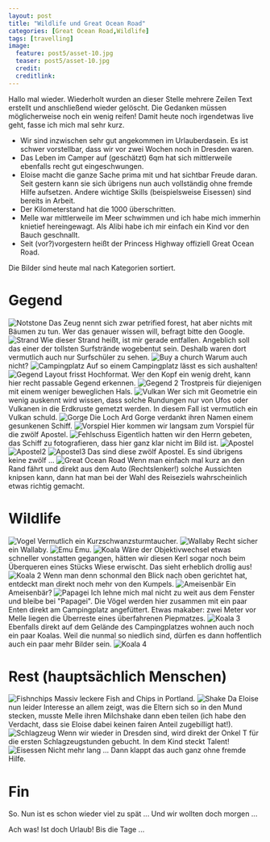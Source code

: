 ```yaml
---
layout: post
title: "Wildlife und Great Ocean Road"
categories: [Great Ocean Road,Wildlife]
tags: [travelling]
image:
  feature: post5/asset-10.jpg
  teaser: post5/asset-10.jpg
  credit:
  creditlink:
---
```

Hallo mal wieder. Wiederholt wurden an dieser Stelle mehrere Zeilen Text erstellt und anschließend wieder gelöscht. Die Gedanken müssen möglicherweise noch ein wenig reifen! 
Damit heute noch irgendetwas live geht, fasse ich mich mal sehr kurz.
* Wir sind inzwischen sehr gut angekommen im Urlauberdasein. Es ist schwer vorstellbar, dass wir vor zwei Wochen noch in Dresden waren.
* Das Leben im Camper auf (geschätzt) 6qm hat sich mittlerweile ebenfalls recht gut eingeschwungen.
* Eloise macht die ganze Sache prima mit und hat sichtbar Freude daran. Seit gestern kann sie sich übrigens nun auch vollständig ohne fremde Hilfe aufsetzen. Andere wichtige Skills (beispielsweise Eisessen) sind bereits in Arbeit.
* Der Kilometerstand hat die 1000 überschritten.
* Melle war mittlerweile im Meer schwimmen und ich habe mich immerhin knietief hereingewagt. Als Alibi habe ich mir einfach ein Kind vor den Bauch geschnallt.
* Seit (vor?)vorgestern heißt der Princess Highway offiziell Great Ocean Road.

Die Bilder sind heute mal nach Kategorien sortiert.
# Gegend
![Notstone](https://phgo.github.io/images/post5/asset.jpg)
Das Zeug nennt sich zwar petrified forest, hat aber nichts mit Bäumen zu tun. Wer das genauer wissen will, befragt bitte den Google.
![Strand](https://phgo.github.io/images/post5/asset-2.jpg)
Wie dieser Strand heißt, ist mir gerade entfallen. Angeblich soll das einer der tollsten Surfstrände wogebentut sein. Deshalb waren dort vermutlich auch nur Surfschüler zu sehen.
![Buy a church](https://phgo.github.io/images/post5/asset-3.jpg)
Warum auch nicht?
![Campingplatz](https://phgo.github.io/images/post5/asset-5.jpg)
Auf so einem Campingplatz lässt es sich aushalten!
![Gegend](https://phgo.github.io/images/post5/asset-6.jpg)
Layout frisst Hochformat. Wer den Kopf ein wenig dreht, kann hier recht passable Gegend erkennen.
![Gegend 2](https://phgo.github.io/images/post5/asset-7.jpg)
Trostpreis für diejenigen mit einem weniger beweglichen Hals.
![Vulkan](https://phgo.github.io/images/post5/asset-11.jpg)
Wer sich mit Geometrie ein wenig auskennt wird wissen, dass solche Rundungen nur von Ufos oder Vulkanen in die Erdkruste gemetzt werden. In diesem Fall ist vermutlich ein Vulkan schuld.
![Gorge](https://phgo.github.io/images/post5/asset-17.jpg)
Die Loch Ard Gorge verdankt ihren Namen einem gesunkenen Schiff.
![Vorspiel](https://phgo.github.io/images/post5/asset-18.jpg)
Hier kommen wir langsam zum Vorspiel für die zwölf Apostel.
![Fehlschuss](https://phgo.github.io/images/post5/asset-19.jpg)
Eigentlich hatten wir den Herrn gebeten, das Schiff zu fotografieren, dass hier ganz klar nicht im Bild ist.
![Apostel](https://phgo.github.io/images/post5/asset-21.jpg)
![Apostel2](https://phgo.github.io/images/post5/asset-22.jpg)
![Apostel3](https://phgo.github.io/images/post5/asset-23.jpg)
Das sind diese zwölf Apostel. Es sind übrigens keine zwölf ... 
![Great Ocean Road](https://phgo.github.io/images/post5/asset-24.jpg)
Wenn man einfach mal kurz an den Rand fährt und direkt aus dem Auto (Rechtslenker!) solche Aussichten knipsen kann, dann hat man bei der Wahl des Reiseziels wahrscheinlich etwas richtig gemacht.

# Wildlife 
![Vogel](https://phgo.github.io/images/post5/asset-8.jpg)
Vermutlich ein Kurzschwanzsturmtaucher. 
![Wallaby](https://phgo.github.io/images/post5/asset-9.jpg)
Recht sicher ein Wallaby.
![Emu](https://phgo.github.io/images/post5/asset-28.jpg)
Emu.
![Koala](https://phgo.github.io/images/post5/asset-12.jpg)
Wäre der Objektivwechsel etwas schneller vonstatten gegangen, hätten wir diesen Kerl sogar noch beim Überqueren eines Stücks Wiese erwischt. Das sieht erheblich drollig aus!
![Koala 2](https://phgo.github.io/images/post5/asset-13.jpg)
Wenn man denn schonmal den Blick nach oben gerichtet hat, entdeckt man direkt noch mehr von den Kumpels.
![Ameisenbär](https://phgo.github.io/images/post5/asset-16.jpg)
Ein Ameisenbär?
![Papagei ](https://phgo.github.io/images/post5/asset-25.jpg)
Ich lehne mich mal nicht zu weit aus dem Fenster und bleibe bei "Papagei". Die Vögel werden hier zusammen mit ein paar Enten direkt am Campingplatz angefüttert. Etwas makaber: zwei Meter vor Melle liegen die Überreste eines überfahrenen Piepmatzes.
![Koala 3](https://phgo.github.io/images/post5/asset-26.jpg)
Ebenfalls direkt auf dem Gelände des Campingplatzes wohnen auch noch ein paar Koalas. Weil die nunmal so niedlich sind, dürfen es dann hoffentlich auch ein paar mehr Bilder sein.
![Koala 4](https://phgo.github.io/images/post5/asset-27.jpg)
# Rest (hauptsächlich Menschen)
![Fishnchips](https://phgo.github.io/images/post5/asset-4.jpg)
Massiv leckere Fish and Chips in Portland.
![Shake](https://phgo.github.io/images/post5/asset-14.jpg)
Da Eloise nun leider Interesse an allem zeigt, was die Eltern sich so in den Mund stecken, musste Melle ihren Milchshake dann eben teilen (ich habe den Verdacht, dass sie Eloise dabei keinen fairen Anteil zugebilligt hat!).
![Schlagzeug ](https://phgo.github.io/images/post5/asset-15.jpg)
Wenn wir wieder in Dresden sind, wird direkt der Onkel T für die ersten Schlagzeugstunden gebucht. In dem Kind steckt Talent!
![Eisessen](https://phgo.github.io/images/post5/asset-20.jpg)
Nicht mehr lang ... Dann klappt das auch ganz ohne fremde Hilfe.
# Fin
So. Nun ist es schon wieder viel zu spät ... Und wir wollten doch morgen ...

 Ach was! Ist doch Urlaub! Bis die Tage ...
